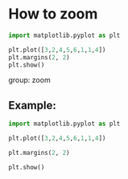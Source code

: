 # How to zoom

```python
import matplotlib.pyplot as plt

plt.plot([3,2,4,5,6,1,1,4])
plt.margins(2, 2)
plt.show()
```


group: zoom

## Example: 
```python
import matplotlib.pyplot as plt

plt.plot([3,2,4,5,6,1,1,4])

plt.margins(2, 2)

plt.show()
```

